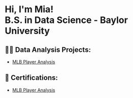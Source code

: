 <h1>Hi, I'm Mia! <br/><a>B.S. in Data Science - Baylor University</a>

<h2>👩‍💻 Data Analysis Projects:</h2>

- <b></b>[MLB Player Analysis](https://github.com/miaschulze/MLB-Data-Analysis)
 
<h2>📄 Certifications:</h2>

- <b></b>[MLB Player Analysis](https://github.com/joshmadakor1/Algorithms-Practice)
